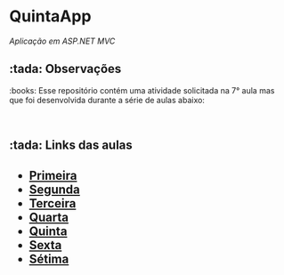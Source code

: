 <h1> QuintaApp </h1>
<i>  Aplicação em ASP.NET MVC </i>
<br>
<h2> :tada: Observações </h2>
<p> :books: Esse repositório contém uma atividade solicitada na 7° aula mas que foi desenvolvida durante a série de aulas abaixo:</p>
<br>
<h2> :tada: Links das aulas <h2>
<ul>
  <li><a href="https://youtu.be/YCIiJN_Yzqg" target="_blank"> Primeira </a></li>
  <li><a href="https://youtu.be/oo3pZKxbq6I" target="_blank"> Segunda </a></li>
  <li><a href="https://youtu.be/5305ZporaDo" target="_blank"> Terceira </a></li>
  <li><a href="https://youtu.be/W5Wjz_C6IPg" target="_blank"> Quarta </a></li>
  <li><a href="https://youtu.be/kyMaD8mb5oI" target="_blank"> Quinta </a></li>
  <li><a href="https://youtu.be/zWKU3bPgQho" target="_blank"> Sexta </a></li>
  <li><a href="https://youtu.be/22jzX5dXMU4" target="_blank"> Sétima </a></li>
</ul>


